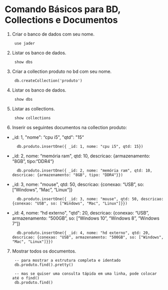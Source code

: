 # Comando Básicos para BD, Collections e Documentos

1. Criar o banco de dados com seu nome.

        use jader

2. Listar os banco de dados.

        show dbs

3. Criar a collection produto no bd com seu nome.

        db.createCollection('produto')

4. Listar os banco de dados.

        show dbs

5. Listar as collections.

        show collections

6. Inserir os seguintes documentos na collection produto:

- _id: 1, "nome": “cpu i5", "qtd": "15“

        db.produto.insertOne({ _id: 1, nome: "cpu i5", qtd: 15})      
- _id: 2, nome: “memória ram", qtd: 10, descricao: {armazenamento: “8GB”, tipo:“DDR4“}

        db.produto.insertOne({ _id: 2, nome: "memória ram", qtd: 10, descricao: {armazenamento: "8GB", tipo: "DDR4"}})
- _id: 3, nome: "mouse", qtd: 50, descricao: {conexao: “USB”, so: [“Windows”, “Mac”, “Linux“]}

        db.produto.insertOne({ _id: 3, nome: "mouse", qtd: 50, descricao: {conexao: "USB", so: ["Windows", "Mac", "Linux"]}})
- _id: 4, nome: “hd externo", "qtd": 20, descricao: {conexao: “USB”, armazenamento: “500GB”, so: [“Windows 10”, “Windows 8”, “Windows 7”]}

        db.produto.insertOne({ _id: 4, nome: "hd externo", qtd: 20, descricao: {conexao: "USB", armazenamento: "500GB", so: ["Windows", "Mac", "Linux"]}})

7. Mostrar todos os documentos.

        -- para mostrar a estrutura completa e identado
        db.produto.find().pretty()
        
        -- mas se quiser uma consulta tápida em uma linha, pode colocar até o find()
        db.produto.find()

